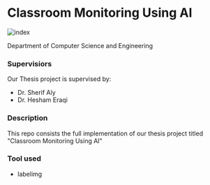 # Classroom Monitoring Using AI


![index](https://user-images.githubusercontent.com/75078872/152257154-ae82bd7f-ac67-4245-865e-8eb8261bb4cd.png)

Department of Computer Science and Engineering

### Supervisiors
   Our Thesis project is supervised by:
   * Dr. Sherif Aly
   * Dr. Hesham Eraqi


### Description
   This repo consists the full implementation of our thesis project titled "Classroom Monitoring Using AI"
### Tool used
   * labelimg
  

   

